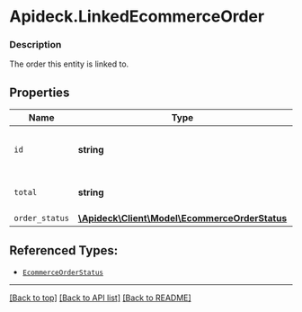 # Apideck.LinkedEcommerceOrder

### Description

The order this entity is linked to.

## Properties
Name | Type | Description | Notes
------------ | ------------- | ------------- | -------------
`id` | **string** | A unique identifier for an object. | [optional] 
`total` | **string** | The total amount of the order. | [optional] 
`order_status` | [**\Apideck\Client\Model\EcommerceOrderStatus**](EcommerceOrderStatus.md) |  | [optional] 





## Referenced Types:


* [`EcommerceOrderStatus`](EcommerceOrderStatus.md)

---

[[Back to top]](#) [[Back to API list]](../../../../README.md#documentation-for-api-endpoints) [[Back to README]](../../../../README.md)


